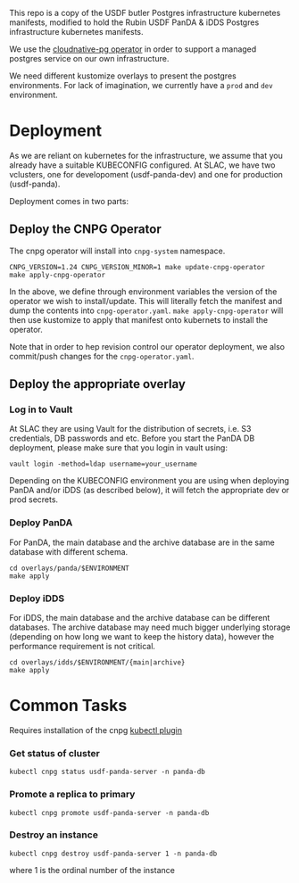 
This repo is a copy of the USDF butler Postgres infrastructure kubernetes manifests, 
modified to hold the Rubin USDF PanDA & iDDS Postgres infrastructure kubernetes manifests.

We use the [cloudnative-pg operator](https://cloudnative-pg.io/) in order to support a managed postgres service on our own infrastructure.

We need different kustomize overlays to present the postgres environments. For lack of imagination, we currently have a `prod` and `dev` environment.

# Deployment

As we are reliant on kubernetes for the infrastructure, we assume that you already have a suitable KUBECONFIG configured. At SLAC, we have two vclusters, one for developoment (usdf-panda-dev) and one for production (usdf-panda).

Deployment comes in two parts:

## Deploy the CNPG Operator

The cnpg operator will install into `cnpg-system` namespace.

```
CNPG_VERSION=1.24 CNPG_VERSION_MINOR=1 make update-cnpg-operator
make apply-cnpg-operator
```

In the above, we define through environment variables the version of the operator we wish to install/update. This will literally fetch the manifest and dump the contents into `cnpg-operator.yaml`. `make apply-cnpg-operator` will then use kustomize to apply that manifest onto kubernets to install the operator.

Note that in order to hep revision control our operator deployment, we also commit/push changes for the `cnpg-operator.yaml`.

## Deploy the appropriate overlay

### Log in to Vault 
At SLAC they are using Vault for the distribution of secrets, i.e. S3 credentials, DB passwords and etc.  Before you start the PanDA DB deployment, please make sure that you login in vault using:
```
vault login -method=ldap username=your_username
```
Depending on the KUBECONFIG environment you are using when deploying PanDA and/or iDDS (as described below), it will fetch the appropriate dev or prod secrets.

### Deploy PanDA

For PanDA, the main database and the archive database are in the same database with different schema.

```
cd overlays/panda/$ENVIRONMENT
make apply
```

### Deploy iDDS

For iDDS, the main database and the archive database can be different databases. The archive database may need much bigger underlying storage (depending on how long we want to keep the history data), however the performance requirement is not critical.

```
cd overlays/idds/$ENVIRONMENT/{main|archive}
make apply
```

# Common Tasks

Requires installation of the cnpg [kubectl plugin](https://cloudnative-pg.io/documentation/1.17/cnpg-plugin/#cloudnativepg-plugin)

### Get status of cluster

```
kubectl cnpg status usdf-panda-server -n panda-db
```

### Promote a replica to primary

```
kubectl cnpg promote usdf-panda-server -n panda-db
```

### Destroy an instance

```
kubectl cnpg destroy usdf-panda-server 1 -n panda-db
```

where 1 is the ordinal number of the instance
